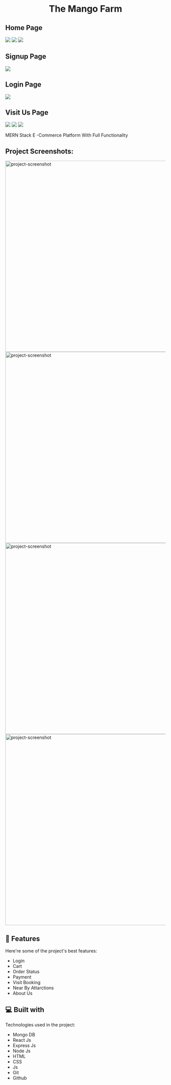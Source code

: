 <h1 align="center" id="title">The Mango Farm</h1>
<h2> Home Page</h2>
<img src="https://drive.usercontent.google.com/download?id=1DRIbGYf39jNYdMcyajcmaePTx321yOqW&authuser=0" style="max-width: 100%; height: auto;" /> 
<img src="https://drive.usercontent.google.com/download?id=14jHfkQUhXbkxSV3VPugyAT-GpZuT6Z2o&authuser=0" style="max-width: 100%; height: auto;" /> 
<img src="https://drive.usercontent.google.com/download?id=1vZmEGps7lbFzYExDNQTuHFJYbZCfMreN&authuser=0" style="max-width: 100%; height: auto;" /> 

<h2> Signup Page </h2>
<img src="https://drive.usercontent.google.com/download?id=1_9brN5AmSVHaf8ntf9-E9kfXe5uXWC57&authuser=0" style="max-width: 100%; height: auto;" /> 
<h2>Login Page</h2>
<img src="https://drive.usercontent.google.com/download?id=1_9brN5AmSVHaf8ntf9-E9kfXe5uXWC57&authuser=0" style="max-width: 100%; height: auto;" /> 
<h2> Visit Us Page</h2>
<img src="https://drive.usercontent.google.com/download?id=1rKy2sI2lAwNatHvG4EYk8Z9qJEuDOyNY&authuser=0" style="max-width: 100%; height: auto;" /> 
<img src="https://drive.usercontent.google.com/download?id=1PRYoO4C-P7baUtzf7hAvhSRj5RkoncA3&authuser=0" style="max-width: 100%; height: auto;" /> 
<img src="https://drive.usercontent.google.com/download?id=1v5C3oqbQm-nvOauPBW4xBTZV846DMrSA&authuser=0" style="max-width: 100%; height: auto;" /> 


<p id="description">MERN Stack E -Commerce Platform With Full Functionality</p>

<h2>Project Screenshots:</h2> 

<img src="https://i.postimg.cc/d0PdX60W/Whats-App-Image-2024-07-05-at-10-22-15-7d0e04fe.jpg" alt="project-screenshot" width="600" height="600/">

<img src="https://i.postimg.cc/wvFm1dQP/Whats-App-Image-2024-07-05-at-10-22-16-0994fa59.jpg" alt="project-screenshot" width="600" height="600/">

<img src="https://i.postimg.cc/vTNxvLjt/Whats-App-Image-2024-07-05-at-10-22-16-44e1b605.jpg" alt="project-screenshot" width="600" height="600/">

<img src="https://i.postimg.cc/9Mc9XfZZ/Whats-App-Image-2024-07-05-at-10-27-23-eec2f38a.jpg" alt="project-screenshot" width="600" height="600/">

  
  
<h2>🧐 Features</h2>

Here're some of the project's best features:

*   Login
*   Cart
*   Order Status
*   Payment
*   Visit Booking
*   Near By Attarctions
*   About Us

  
  
<h2>💻 Built with</h2>

Technologies used in the project:

*   Mongo DB
*   React Js
*   Express Js
*   Node Js
*   HTML
*   CSS
*   Js
*   Git
*   Github
